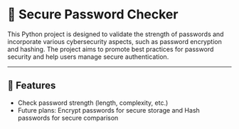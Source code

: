 # 🔐 Secure Password Checker

This Python project is designed to validate the strength of passwords and incorporate various cybersecurity aspects, such as password encryption and hashing. The project aims to promote best practices for password security and help users manage secure authentication.

---

## 🚀 Features
- Check password strength (length, complexity, etc.)
- Future plans: Encrypt passwords for secure storage and Hash passwords for secure comparison

